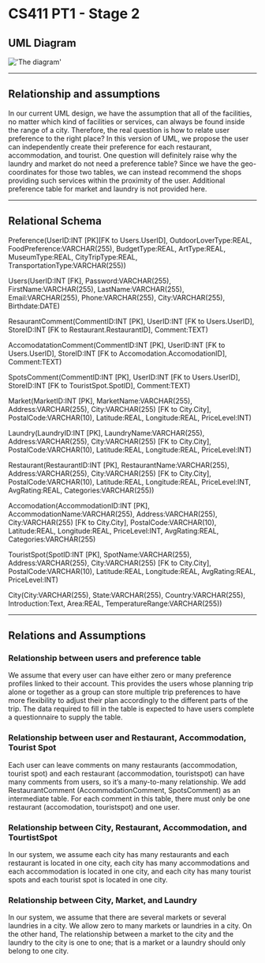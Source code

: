 # CS411 PT1 - Stage 2


## UML Diagram
!['The diagram'](https://github-dev.cs.illinois.edu/sp22-cs411/sp22-cs411-team046-YYCC/blob/41bae591c002b24df4e70cb3c86a04bf8d2deb27/doc/CS411_PT2_diagram.jpg)

----
## Relationship and assumptions
In our current UML design, we have the assumption that all of the facilities, no matter which kind of facilities or services, can always be found inside the range of a city. Therefore, the real question is how to relate user preference to the right place? In this version of UML, we propose the user can independently create their preference for each restaurant, accommodation, and tourist. One question will definitely raise why the laundry and market do not need a preference table? Since we have the geo-coordinates for those two tables, we can instead recommend the shops providing such services within the proximity of the user. Additional preference table for market and laundry is not provided here.

----
## Relational Schema
Preference(UserID:INT \[PK\]\[FK to Users.UserID\], OutdoorLoverType:REAL, FoodPreference:VARCHAR(255), BudgetType:REAL, ArtType:REAL, MuseumType:REAL, CityTripType:REAL, TransportationType:VARCHAR(255))

Users(UserID:INT \[FK\], Password:VARCHAR(255), FirstName:VARCHAR(255), LastName:VARCHAR(255), Email:VARCHAR(255), Phone:VARCHAR(255), City:VARCHAR(255), Birthdate:DATE)

ResaurantComment(CommentID:INT \[PK\], UserID:INT \[FK to Users.UserID\], StoreID:INT \[FK to Restaurant.RestaurantID\], Comment:TEXT)

AccomodatationComment(CommentID:INT \[PK\], UserID:INT \[FK to Users.UserID\], StoreID:INT \[FK to Accomodation.AccomodationID\], Comment:TEXT)

SpotsComment(CommentID:INT \[PK\], UserID:INT \[FK to Users.UserID\], StoreID:INT \[FK to TouristSpot.SpotID\], Comment:TEXT)

Market(MarketID:INT \[PK\], MarketName:VARCHAR(255), Address:VARCHAR(255), City:VARCHAR(255) \[FK to City.City\], PostalCode:VARCHAR(10), Latitude:REAL, Longitude:REAL, PriceLevel:INT)

Laundry(LaundryID:INT \[PK\], LaundryName:VARCHAR(255), Address:VARCHAR(255), City:VARCHAR(255) \[FK to City.City\], PostalCode:VARCHAR(10), Latitude:REAL, Longitude:REAL, PriceLevel:INT)

Restaurant(RestaurantID:INT \[PK\], RestaurantName:VARCHAR(255), Address:VARCHAR(255), City:VARCHAR(255) \[FK to City.City\], PostalCode:VARCHAR(10), Latitude:REAL, Longitude:REAL, PriceLevel:INT, AvgRating:REAL, Categories:VARCHAR(255))

Accomodation(AccommodationID:INT \[PK\], AccommodationName:VARCHAR(255), Address:VARCHAR(255), City:VARCHAR(255) \[FK to City.City\], PostalCode:VARCHAR(10), Latitude:REAL, Longitude:REAL, PriceLevel:INT, AvgRating:REAL, Categories:VARCHAR(255)

TouristSpot(SpotID:INT \[PK\], SpotName:VARCHAR(255), Address:VARCHAR(255), City:VARCHAR(255) \[FK to City.City\], PostalCode:VARCHAR(10), Latitude:REAL, Longitude:REAL, AvgRating:REAL, PriceLevel:INT)

City(City:VARCHAR(255), State:VARCHAR(255), Country:VARCHAR(255), Introduction:Text, Area:REAL, TemperatureRange:VARCHAR(255))

----
## Relations and Assumptions
### Relationship between users and preference table
We assume that every user can have either zero or many preference profiles linked to their account. This provides the users whose planning trip alone or together as a group can store multiple trip preferences to have more flexibility to adjust their plan accordingly to the different parts of the trip. The data required to fill in the table is expected to have users complete a questionnaire to supply the table.

### Relationship between user and Restaurant, Accommodation, Tourist Spot
Each user can leave comments on many restaurants (accommodation, tourist spot) and each restaurant (accommodation, touristspot) can have many comments from users, so it’s a many-to-many relationship. We add RestaurantComment (AccommodationComment, SpotsComment) as an intermediate table. For each comment in this table, there must only be one restaurant (accomodation, touristspot) and one user. 

### Relationship between City, Restaurant, Accommodation, and TourtistSpot
In our system, we assume each city has many restaurants and each restaurant is located in one city, each city has many accommodations and each accommodation is located in one city, and each city has many tourist spots and each tourist spot is located in one city.

### Relationship between City, Market, and Laundry
In our system, we assume that there are several markets or several laundries in a city. We allow zero to many markets or laundries in a city. On the other hand, The relationship between a market to the city and the laundry to the city is one to one; that is a market or a laundry should only belong to one city.

